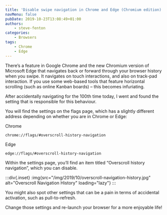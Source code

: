 ```yaml
---
title: 'Disable swipe navigation in Chrome and Edge (Chromium edition)'
navMenu: false
pubDate: 2019-10-23T13:08:49+01:00
authors:
    - steve-fenton
categories:
    - Browsers
tags:
    - Chrome
    - Edge
---
```


There’s a feature in Google Chrome and the new Chromium version of Microsoft Edge that navigates back or forward through your browser history when you swipe. It navigates on touch interactions, and also on track-pad interaction. If you use some web-based tools that feature horizontal scrolling (such as online Kanban boards) – this becomes infuriating.

After accidentally navigating for the 100th time today, I went and found the setting that is responsible for this behaviour.

You will find the settings on the flags page, which has a slightly different address depending on whether you are in Chrome or Edge:

Chrome

```
chrome://flags/#overscroll-history-navigation
```

Edge

```
edge://flags/#overscroll-history-navigation
```

Within the settings page, you’ll find an item titled “Overscroll history navigation”, which you can disable.

:::div{.inset}
:img{src="/img/2019/10/overscroll-navigation-history.jpg" alt="Overscroll Navigation History" loading="lazy"}
:::

You might also spot other settings that can be a pain in terms of accidental activation, such as pull-to-refresh.

Change those settings and re-launch your browser for a more enjoyable life!